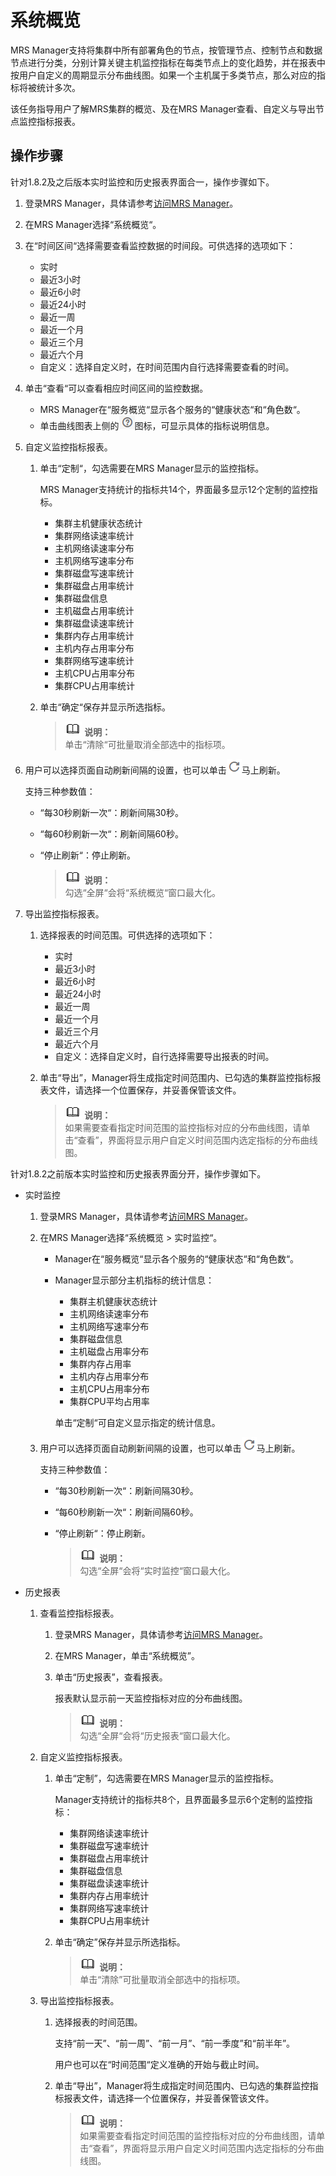 # 系统概览<a name="ZH-CN_TOPIC_0174499308"></a>

MRS Manager支持将集群中所有部署角色的节点，按管理节点、控制节点和数据节点进行分类，分别计算关键主机监控指标在每类节点上的变化趋势，并在报表中按用户自定义的周期显示分布曲线图。如果一个主机属于多类节点，那么对应的指标将被统计多次。

该任务指导用户了解MRS集群的概览、及在MRS Manager查看、自定义与导出节点监控指标报表。

## 操作步骤<a name="zh-cn_topic_0134397466_section13847123618347"></a>

针对1.8.2及之后版本实时监控和历史报表界面合一，操作步骤如下。

1.  登录MRS Manager，具体请参考[访问MRS Manager](访问MRS-Manager.md#ZH-CN_TOPIC_0174499303)。
2.  在MRS Manager选择“系统概览“。
3.  在“时间区间“选择需要查看监控数据的时间段。可供选择的选项如下：
    -   实时
    -   最近3小时
    -   最近6小时
    -   最近24小时
    -   最近一周
    -   最近一个月
    -   最近三个月
    -   最近六个月
    -   自定义：选择自定义时，在时间范围内自行选择需要查看的时间。

4.  单击“查看“可以查看相应时间区间的监控数据。
    -   MRS Manager在“服务概览“显示各个服务的“健康状态“和“角色数“。
    -   单击曲线图表上侧的![](figures/icon_mrs_question.png)图标，可显示具体的指标说明信息。

5.  自定义监控指标报表。
    1.  单击“定制“，勾选需要在MRS Manager显示的监控指标。

        MRS Manager支持统计的指标共14个，界面最多显示12个定制的监控指标。

        -   集群主机健康状态统计
        -   集群网络读速率统计
        -   主机网络读速率分布
        -   主机网络写速率分布
        -   集群磁盘写速率统计
        -   集群磁盘占用率统计
        -   集群磁盘信息
        -   主机磁盘占用率统计
        -   集群磁盘读速率统计
        -   集群内存占用率统计
        -   主机内存占用率分布
        -   集群网络写速率统计
        -   主机CPU占用率分布
        -   集群CPU占用率统计

    2.  单击“确定“保存并显示所选指标。

        >![](public_sys-resources/icon-note.gif) **说明：**   
        >单击“清除“可批量取消全部选中的指标项。  


6.  用户可以选择页面自动刷新间隔的设置，也可以单击![](figures/icon_mrs_fresh_R-1.png)马上刷新。

    支持三种参数值：

    -   “每30秒刷新一次“：刷新间隔30秒。
    -   “每60秒刷新一次“：刷新间隔60秒。
    -   “停止刷新“：停止刷新。

        >![](public_sys-resources/icon-note.gif) **说明：**   
        >勾选“全屏“会将“系统概览“窗口最大化。  


7.  导出监控指标报表。
    1.  选择报表的时间范围。可供选择的选项如下：
        -   实时
        -   最近3小时
        -   最近6小时
        -   最近24小时
        -   最近一周
        -   最近一个月
        -   最近三个月
        -   最近六个月
        -   自定义：选择自定义时，自行选择需要导出报表的时间。

    2.  单击“导出”，Manager将生成指定时间范围内、已勾选的集群监控指标报表文件，请选择一个位置保存，并妥善保管该文件。

        >![](public_sys-resources/icon-note.gif) **说明：**   
        >如果需要查看指定时间范围的监控指标对应的分布曲线图，请单击“查看”，界面将显示用户自定义时间范围内选定指标的分布曲线图。  



针对1.8.2之前版本实时监控和历史报表界面分开，操作步骤如下。

-   实时监控
    1.  登录MRS Manager，具体请参考[访问MRS Manager](访问MRS-Manager.md#ZH-CN_TOPIC_0174499303)。
    2.  在MRS Manager选择“系统概览  \>  实时监控“。
        -   Manager在“服务概览“显示各个服务的“健康状态“和“角色数“。
        -   Manager显示部分主机指标的统计信息：

            -   集群主机健康状态统计
            -   主机网络读速率分布
            -   主机网络写速率分布
            -   集群磁盘信息
            -   主机磁盘占用率分布
            -   集群内存占用率
            -   主机内存占用率分布
            -   主机CPU占用率分布
            -   集群CPU平均占用率

            单击“定制“可自定义显示指定的统计信息。

    3.  用户可以选择页面自动刷新间隔的设置，也可以单击![](figures/icon_mrs_fresh_R-1.png)马上刷新。

        支持三种参数值：

        -   “每30秒刷新一次“：刷新间隔30秒。
        -   “每60秒刷新一次“：刷新间隔60秒。
        -   “停止刷新“：停止刷新。

            >![](public_sys-resources/icon-note.gif) **说明：**   
            >勾选“全屏“会将“实时监控“窗口最大化。  



-   历史报表
    1.  查看监控指标报表。
        1.  登录MRS Manager，具体请参考[访问MRS Manager](访问MRS-Manager.md#ZH-CN_TOPIC_0174499303)。
        2.  在MRS Manager，单击“系统概览”。
        3.  单击“历史报表”，查看报表。

            报表默认显示前一天监控指标对应的分布曲线图。

            >![](public_sys-resources/icon-note.gif) **说明：**   
            >勾选“全屏“会将“历史报表“窗口最大化。  


    2.  自定义监控指标报表。
        1.  单击“定制”，勾选需要在MRS Manager显示的监控指标。

            Manager支持统计的指标共8个，且界面最多显示6个定制的监控指标：

            -   集群网络读速率统计
            -   集群磁盘写速率统计
            -   集群磁盘占用率统计
            -   集群磁盘信息
            -   集群磁盘读速率统计
            -   集群内存占用率统计
            -   集群网络写速率统计
            -   集群CPU占用率统计

        2.  单击“确定”保存并显示所选指标。

            >![](public_sys-resources/icon-note.gif) **说明：**   
            >单击“清除”可批量取消全部选中的指标项。  


    3.  导出监控指标报表。
        1.  选择报表的时间范围。

            支持“前一天”、“前一周”、“前一月”、“前一季度”和“前半年”。

            用户也可以在“时间范围“定义准确的开始与截止时间。

        2.  单击“导出”，Manager将生成指定时间范围内、已勾选的集群监控指标报表文件，请选择一个位置保存，并妥善保管该文件。

            >![](public_sys-resources/icon-note.gif) **说明：**   
            >如果需要查看指定时间范围的监控指标对应的分布曲线图，请单击“查看”，界面将显示用户自定义时间范围内选定指标的分布曲线图。  




